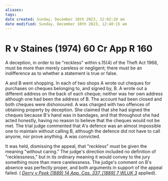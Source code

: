 ```yaml
---
aliases: 
tags: 
date created: Sunday, December 10th 2023, 12:02:29 am
date modified: Sunday, December 10th 2023, 12:40:15 am
---
```


# R v Staines (1974) 60 Cr App R 160

A deception, in order to be "reckless" within s.15(4) of the Theft Act 1968, must be more than merely careless or negligent; there must be an indifference as to whether a statement is true or false.

A and B went shopping. In each of two shops A wrote out cheques for purchases on cheques belonging to, and signed by, B. A wrote out a different address on the back of each cheque; neither was her own address although one had been the address of B. The account had been closed and both cheques were dishonoured. A was charged with two offences of obtaining property by deception. She claimed that she had signed the cheques because B's hand was in bandages, and that throughout she had acted honestly, having no reason to believe that the cheques would not be met. The trial judge commented that A's defence was an almost impossible one to maintain without calling B, although the defence did not have to call anyone, nor prove anything. A was convicted.

It was held, dismissing the appeal, that "reckless" must be given the meaning "without caring." The judge's direction included no definition of "recklessness," but in its ordinary meaning it would convey to the jury something more than mere carelessness. The judge's comment on B's absence was perfectly proper, and both arguments in support of the appeal failed. ( _[Derry v Peek (1889) 14 App. Cas. 337, [1889] 7 WLUK 3](https://uk.westlaw.com/Document/I985F4990E42711DA8FC2A0F0355337E9/View/FullText.html?originationContext=document&transitionType=DocumentItem&ppcid=9cf11cd120fe4ae1b94cfeb564428083&contextData=(sc.Default))_ applied).
